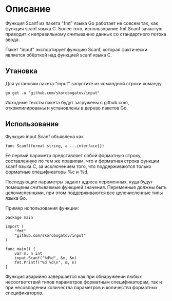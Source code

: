 
Описание
========

Функция Scanf из пакета "fmt" языка Go работает не совсем так, как функция scanf языка C.
Более того, использование fmt.Scanf зачастую приводит к неправильному считыванию данных
со стандартного потока ввода.

Пакет "input" экспортирует функцию Scanf, которая фактически является обёрткой над функцией
scanf языка C.

Утановка
--------

Для установки пакета "input" запустите из командной строки команду

	go get -u "github.com/skorobogatov/input"

Исходные тексты пакета будут загружены с github.com, откомпилированы и установлены
в дерево пакетов Go.

Использование
-------------

Функция input.Scanf объявлена как

	func Scanf(format string, a ...interface{})

Её первый параметр представляет собой форматную строку, составленную по тем же правилам,
что и форматная строка функции scanf языка C, за исключением того, что поддерживаются
только форматные спецификаторы %c и %d.

Последующие параметры задают адреса переменных, куда будут помещены считываемые
функцией значения. Переменные должны быть целочисленными, при этом поддерживаются
все целочисленные типы языка Go.

Пример использования функции:

	package main
	
	import (
		"fmt"
		"github.com/skorobogatov/input"
	)
	
	func main() {
		var m, n int
		input.Scanf("%d%d", &m, &n)
		fmt.Printf("%d %d\n", m, n)
	}

Функция аварийно завершается как при обнаружении любых несоответствий типов параметров
форматным спецификаторам, так и при несовпадении количества параметров и количества
форматных спецификаторов.
